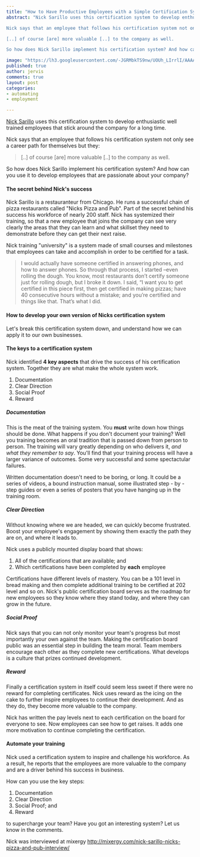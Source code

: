 ```yaml
---
title: "How to Have Productive Employees with a Simple Certification System"
abstract: "Nick Sarillo uses this certification system to develop enthusiastic well trained employees that stick around the company for a long time. 

Nick says that an employee that follows his certification system not only see a career path for themselves but they: 

[..] of course [are] more valuable [..] to the company as well.

So how does Nick Sarillo implement his certification system? And how can you use it to develop employees that are passionate about your company?"

image: "https://lh3.googleusercontent.com/-JGRMbkTS9nw/UOUh_LIrrlI/AAAAAAAAAPU/j2RhLiXu7bI/s320/certification.png"
published: true
author: jervis
comments: true
layout: post
categories:
- automating
- employment

---
```



[Nick Sarillo](
http://mixergy.com/nick-sarillo-nicks-pizza-and-pub-interview/
) uses this certification system to develop enthusiastic well trained employees that stick around the company for a long time. 

Nick says that an employee that follows his certification system not only see a career path for themselves but they: 

> [..] of course [are] more valuable [..] to the company as well.

So how does Nick Sarillo implement his certification system? And how can you use it to develop employees that are passionate about your company?

<!--more-->

#### The secret behind Nick's success
Nick Sarillo is a restauranteur from Chicago. He runs a successful chain of pizza restaurants called "Nicks Pizza and Pub". Part of the secret behind his success his workforce of nearly 200 staff. Nick has systemized their training, so that a new employee that joins the company can see very clearly the areas that they can learn and what skillset they need to demonstrate before they can get their next raise. 

Nick training "university" is a system made of small courses and milestones that employees can take and accomplish in order to be certified for a task.

> I would actually have someone certified in answering phones, and how to answer phones. So through that process, I started –even rolling the dough. You know, most restaurants don’t certify someone just for rolling dough, but I broke it down. I said, “I want you to get certified in this piece first, then get certified in making pizzas; have 40 consecutive hours without a mistake; and you’re certified and things like that. That’s what I did.

#### How to develop your own version of Nicks certification system
Let's break this certification system down, and understand how we can apply it to our own businesses.

#### The keys to a certification system

Nick identified **4 key aspects** that drive the success of his certification system. Together they are what make the whole system work. 

1. Documentation
2. Clear Direction
3. Social Proof
4. Reward

##### Documentation

This is the meat of the training system. You **must** write down how things should be done. What happens if you don't document your training? Well you training becomes an oral tradition that is passed down from person to person. The training will vary greatly depending on who delivers it, *and what they remember to say*. You'll find that your training process will have a larger variance of outcomes. Some very successful and some spectactular failures.

Written documentation doesn't need to be boring, or long. It could be a series of videos, a bound instruction manual, some illustrated step - by - step guides or even a series of posters that you have hanging up in the training room.

##### Clear Direction

Without knowing where we are headed, we can quickly become frustrated. Boost your employee's engagement by showing them exactly the path they are on, and where it leads to.

Nick uses a publicly mounted display board that shows:

1. All of the certifications that are available; and
2. Which certifications have been completed by **each** employee 

Certifications have different levels of mastery. You can be a 101 level in bread making and then complete additional training to be certified at 202 level and so on.
Nick's public certification board serves as the roadmap for new employees so they know where they stand today, and where they can grow in the future.

##### Social Proof

Nick says that you can not only monitor your team's progress but most importantly your own against the team. Making the certification board public was an essential step in building the team moral. Team members encourage each other as they complete new certifications. What develops is a culture that prizes continued development. 

##### Reward

Finally a certification system in itself could seem less sweet if there were no reward for completing certificates. Nick uses reward as the icing on the cake to further inspire employees to continue their development. And as they do, they become more valuable to the company.

Nick has written the pay levels next to each certification on the board for everyone to see. Now employees can see how to get raises. It adds one more motivation to continue completing the certification.

#### Automate your training

Nick used a certification system to inspire and challenge his workforce. As a result, he reports that the employees are more valuable to the company and are a driver behind his success in business. 

How can you use the key steps:

1. Documentation
2. Clear Direction
3. Social Proof; and
4. Reward

to supercharge your team? Have you got an interesting system? Let us know in the comments.

Nick was interviewed at mixergy http://mixergy.com/nick-sarillo-nicks-pizza-and-pub-interview/





